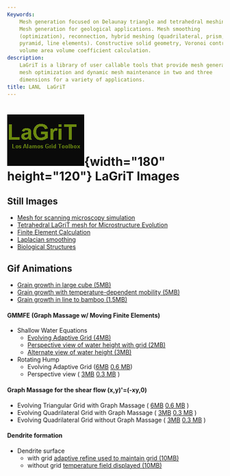 ```yaml
---
Keywords: 
    Mesh generation focused on Delaunay triangle and tetrahedral meshing.
    Mesh generation for geological applications. Mesh smoothing
    (optimization), reconnection, hybrid meshing (quadrilateral, prism,
    pyramid, line elements). Constructive solid geometry, Voronoi control
    volume area volume coefficient calculation.
description: 
    LaGriT is a library of user callable tools that provide mesh generation,
    mesh optimization and dynamic mesh maintenance in two and three
    dimensions for a variety of applications.
title: LANL  LaGriT 
---
```


<div id="content-org">

![](images/lagrit2.jpg){width="180" height="120"}
LaGriT Images
=============

Still Images
------------

-   [Mesh for scanning microscopy simulation](denise.shtml)
-   [Tetrahedral LaGriT mesh for Microstructure Evolution](tinkas.shtml)
-   [Finite Element Calculation](finite.shtml)
-   [Laplacian smoothing](tee.shtml)
-   [Biological Structures](pdfs/biology.pdf)

Gif Animations
--------------

-   [Grain growth in large cube (5MB)](movies/99.gif)
-   [Grain growth with temperature-dependent mobility
    (5MB)](new_html/tmap-a.gif)
-   [Grain growth in line to bamboo (1.5MB)](new_html/tmap.gif)

#### GMMFE (Graph Massage w/ Moving Finite Elements)

-   Shallow Water Equations
    -   [Evolving Adaptive Grid
        (4MB)](new_html/vertgridshort_swe_10-3.gif)
    -   [Perspective view of water height with grid
        (2MB)](new_html/sidegridshort_swe_10-3.gif)
    -   [Alternate view of water height
        (3MB)](new_html/backsideshort_swe_10-3.gif)
-   Rotating Hump
    -   Evolving Adaptive Grid
        ([6MB](new_html/vertgrid_rotation_10-4.gif) [0.6
        MB](new_html/vertgridshort_rotation_10-4.gif))
    -   Perspective view ( [3MB](new_html/side_rotation_10-4.gif)  [0.3
        MB](new_html/sideshort_rotation_10-4.gif) )

#### Graph Massage for the shear flow (x,y)'=(-xy,0)

-   Evolving Triangular Grid with Graph Massage (
    [6MB](new_html/gmtri_shear.gif)  [0.6
    MB](new_html/gmtrishort_shear.gif) )
-   Evolving Quadrilateral Grid with Graph Massage (
    [3MB](new_html/gmquad_shear.gif)  [0.3
    MB](new_html/gmquadshort_shear.gif) )
-   Evolving Quadrilateral Grid without Graph Massage (
    [3MB](new_html/nogmquad_shear.gif)  [0.3
    MB](new_html/nogmquadshort_shear.gif) )

#### Dendrite formation

-   Dendrite surface
    -   with grid [adaptive refine used to maintain grid
        (10MB)](new_html/dendrite.gif)
    -   without grid [temperature field displayed
        (10MB)](new_html/dendriteng.gif)

</div>
